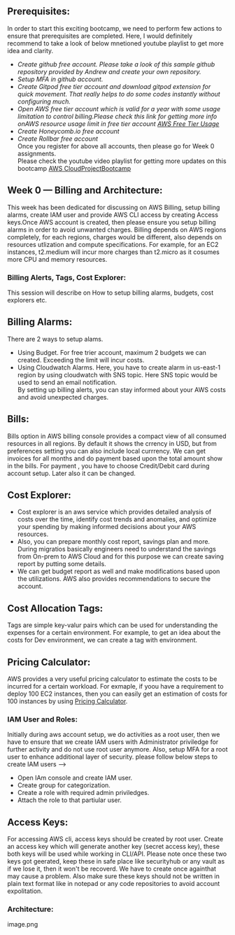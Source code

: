 ## **Prerequisites:**  
In order to start this exciting bootcamp, we need to perform few actions to ensure that prerequisites are completed.
Here, I would definitely recommend to take a look of below mnetioned youtube playlist to get more idea and clarity.  
- *Create github free account. Please take a look of this sample github repository provided by Andrew and create your own repository.* 
- *Setup MFA in github account.*  
- *Create Gitpod free tier account and download gitpod extension for quick movement. That really helps to do some codes instantly without configuring much.*  
- *Open AWS free tier account which is valid for a year with some usage limitation to control billing.Please check this link for getting more info onAWS resource usage limit in free tier account [AWS Free Tier Usage](https://aws.amazon.com/free/?all-free-tier.sort-by=item.additionalFields.SortRank&all-free-tier.sort-order=asc&awsf.Free%20Tier%20Types=*all&awsf.Free%20Tier%20Categories=*all)*  
- *Create Honeycomb.io free account*  
- *Create Rollbar free account*  
Once you register for above all accounts, then please go for Week 0 assignments.  
Please check the youtube video playlist for getting more updates on this bootcamp [AWS CloudProjectBootcamp](https://www.youtube.com/playlist?list=PLBfufR7vyJJ7k25byhRXJldB5AiwgNnWv)  

## Week 0 — Billing and Architecture:  
This week has been dedicated for discussing on AWS Billing, setup billing alarms, create IAM user and provide AWS CLI access by creating Access keys.Once AWS account is created, then please ensure you setup billing alarms in order to avoid unwanted charges. Billing depends on AWS regions completely, for each regions, charges would be different, also depends on resources utlization and compute specifications. For example, for an EC2 instances, t2.medium will incur more charges than t2.micro as it cosumes more CPU and memory resources.  

### **Billing Alerts, Tags, Cost Explorer:**  
This session will describe on How to setup billing alarms, budgets, cost explorers etc.  
## **Billing Alarms**:  
There are 2 ways to setup alams.  
- Using Budget. For free trier account, maximum 2 budgets we can created. Exceeding the limit will incur costs.  
- Using Cloudwatch Alarms. Here, you have to create alarm in us-east-1 region by using cloudwatch with SNS topic. Here SNS topic would be used to send an email notification.  
By setting up billing alerts, you can stay informed about your AWS costs and avoid unexpected charges.

## **Bills**:  
Bills option in AWS billing console provides a compact view of all consumed resources in all regions. By default it shows the crrency in USD, but from preferences setting you can also include local currrency. We can get invoices for all months and do payment based upon the total amount show in the bills. For payment , you have to choose Credit/Debit card during account setup. Later also it can be changed.

## **Cost Explorer**:  
- Cost explorer is an aws service which provides detailed analysis of costs over the time, identify cost trends and anomalies, and optimize your spending by making informed decisions about your AWS resources.  
- Also, you can prepare monthly cost report, savings plan and more. During migratios basically engineers need to understand the savings from On-prem to AWS Cloud and for this purpose we can create saving report by putting some details.  
- We can get budget report as well and make modifications based upon the utilizations. AWS also provides recommendations to secure the account.  

## **Cost Allocation Tags**:  
Tags are simple key-valur pairs which can be used for understanding the expenses for a certain environment. For example, to get an idea about the costs for Dev environment, we can create a tag with environment.

## **Pricing Calculator**:  
AWS provides a very useful pricing calculator to estimate the costs to be incurred for a certain workload. For exmaple, if yoou have a requirement to deploy 100 EC2 instances, then you can easily get an estimation of costs for 100 instances by using [Pricing Calculator](https://calculator.aws/#/).  

### **IAM User and Roles**:  
Initially during aws account setup, we do activities as a root user, then we have to ensure that we create IAM users with Administrator priviledge for further activity and do not use root user anymore. Also, setup MFA for a root user to enhance additional layer of security. please follow below steps to create IAM users -->  
- Open IAm console and create IAM user.
- Create group for categorization.
- Create a role with required admin priviledges.
- Attach the role to that partiular user.  
## **Access Keys**:  
For accessing AWS cli, access keys should be created by root user. Create an access key which will generate another key (secret access key), these both keys will be used while working in CLI/API. Please note once these two keys got geerated, keep these in safe place like securityhub or any vault as if we lose it, then it won't be recoverd. We have to create once againthat may cause a problem. Also make sure these keys should not be written in plain text format like in notepad or any code repositories to avoid account expolitation.  

### **Architecture**:  

image.png